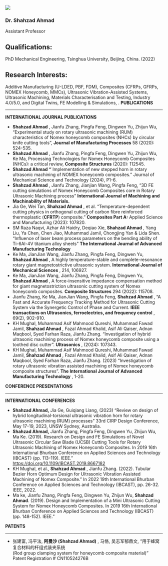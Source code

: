 [![](https://giki.edu.pk/wp-content/uploads/2019/11/Dr.-Shahzad-Ahmad-550x500.webp)](https://giki.edu.pk/wp-content/uploads/2019/11/Dr.-Shahzad-Ahmad-jpg.webp)
### Dr. Shahzad Ahmad 
Assistant Professor 
## Qualifications:
PhD Mechanical Engineering, Tsinghua University, Beijing, China. (2022)
## Research Interests:
Additive Manufacturing (U-LDED, PBF, FDM), Composites (CFRPs, GFRPs, NOMEX Honeycomb, MMCs), Ultrasonic Vibration-Assisted Systems, Ultrasonic Machining, Materials Characterisation and Testing, Industry 4.0/5.0, and Digital Twins, FE Modelling & Simulations, .
**PUBLICATIONS**
* * *
**INTERNATIONAL JOURNAL PUBLICATIONS**
  * **Shahzad Ahmad** , Jianfu Zhang, Pingfa Feng, Dingwen Yu, Zhijun Wu, “Experimental study on rotary ultrasonic machining (RUM) characteristics of Nomex honeycomb composites (NHCs) by circular knife cutting tools”, **Journal of Manufacturing Processes** 58 (2020): 524-535. 
  * **Shahzad Ahmad** , Jianfu Zhang, Pingfa Feng, Dingwen Yu, Zhijun Wu, Ke Ma, Processing Technologies for Nomex Honeycomb Composites (NHCs): a critical review, **Composite Structures** (2020): 112545. 
  * **Shahzad Ahmad** **“** Implementation of new stepped horn in rotary ultrasonic machining of NOMEX honeycomb composites.” Journal of Mechanical Science and Technology (2024), P1-6. 
  * **Shahzad Ahmad** , Jianfu Zhang, Jianjian Wang, Pingfa Feng, “3D FE cutting simulations of Nomex Honeycomb Composites core in Rotary Ultrasonic Machining process” **International Journal of Machining and Machinability of Materials.**
  * Jia Ge, Wei Tan, **Shahzad Ahmad** , et al. “Temperature-dependent cutting physics in orthogonal cutting of carbon fibre reinforced thermoplastic (**CFRTP**) composite.” **Composites Part A:** Applied Science and Manufacturing (2023): 107820. 
  * SM Raza Naqvi, Azhar Ali Haidry, Deqiao Xie, **Shahzad Ahmad** , Yang Liu, Ya Chen, Chen Jiao, Muhammad Jamil, Chongjing Yan & Lida Shen. “Influence of laser beam process parameters on the bending ability of Ti-6Al-4V titanium alloy sheets” **The International Journal of Advanced Manufacturing Technology**
  * Ke Ma, JianJian Wang, Jianfu Zhang, Pingfa Feng, Dingwen Yu, **Shahzad Ahmad** , A highly temperature-stable and complete-resonance rotary giant magnetostrictive ultrasonic system. **International Journal of Mechanical Sciences** , 214, 106927. 
  * Ke Ma, JianJian Wang, Jianfu Zhang, Pingfa Feng, Dingwen Yu, **Shahzad Ahmad** , A force-insensitive impedance compensation method for giant magnetostriction ultrasonic cutting system of Nomex honeycomb composites. **Composite Structures** 294 (2022): 115708. 
  * Jianfu Zhang, Ke Ma, JianJian Wang, Pingfa Feng, **Shahzad Ahmad** , “A Fast and Accurate Frequency Tracking Method for Ultrasonic Cutting System via the Synergetic Control of Phase and Current. **IEEE transactions on Ultrasonics, ferroelectrics, and frequency control** , 69(2), 902-910. 
  * KH Mughal, Muhammad Asif Mahmood Qureshi, Muhammad Fawad Jamil, **Shahzad Ahmad** , Fazal Ahmad Khalid, Asif Ali Qaiser, Adnan Maqbool, Syed Farhan Raza, Jianfu Zhang. “Investigation of hybrid ultrasonic machining process of Nomex honeycomb composite using a toothed disc cutter”. **Ultrasonics** , (2024): 107343.
  * KH Mughal, Muhammad Asif Mahmood Qureshi, Muhammad Fawad Jamil, **Shahzad Ahmad** , Fazal Ahmad Khalid, Asif Ali Qaiser, Adnan Maqbool, Syed Farhan Raza, Jianfu Zhang. (2023) “Investigation of rotary ultrasonic vibration assisted machining of Nomex honeycomb composite structures”. **The International Journal of Advanced Manufacturing Technology** , 1-20. 


**CONFERENCE PRESENTATIONS**
* * *
**INTERNATIONAL CONFERENCES**
  * **Shahzad Ahmad,** Jia Ge, Guiqiang Liang, (2023) “Review on design of hybrid longitudinal-torsional ultrasonic vibration horn for rotary ultrasonic machining (RUM) processes” 33rd CIRP Design Conference, May 17-19, 2023, UNSW Sydney, Australia. 
  * **Shahzad Ahmad,** Jianfu Zhang, Pingfa Feng, Dingwen Yu, Zhijun Wu, Ma Ke. (2019). Research on Design and FE Simulations of Novel Ultrasonic Circular Saw Blade (UCSB) Cutting Tools for Rotary Ultrasonic Machining of Nomex Honeycomb Composites. In 2019 16th International Bhurban Conference on Applied Sciences and Technology (IBCAST) (pp. 113-119). IEEE.” https://doi.org/10.1109/IBCAST.2019.8667182 
  * KH Mughal, et al., **Shahzad Ahmad** , Jianfu Zhang. (2022). Tubular Bezier Horn Optimum Design for Ultrasonic Vibration Assisted Machining of Nomex Composite.” In 2022 19th International Bhurban Conference on Applied Sciences and Technology (IBCAST), pp. 26-32. IEEE, 2022. 
  * Ma ke, Jianfu Zhang, Pingfa Feng, Dingwen Yu, Zhijun Wu, **Shahzad Ahmad**. (2019). Design and Implementation of a Mini Ultrasonic Cutting System for Nomex Honeycomb Composites. In 2019 16th International Bhurban Conference on Applied Sciences and Technology (IBCAST) (pp. 148-152). IEEE.” 


**PATENTS**
* * *
  * 张建富, 冯平法, **阿曼沙 (Shahzad Ahmad)** , 马恪, 吴志军郁鼎文, “用于蜂窝复合材料的杆组式装夹系统   
(Rod group clamping system for honeycomb composite material)” Patent Registration # CN110524276B


